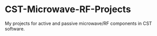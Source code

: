 # CST-Microwave-RF-Projects
My projects for active and passive microwave/RF components in CST software.
